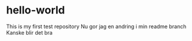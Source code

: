 # hello-world
This is my first test repository
Nu gor jag en andring i min readme branch
Kanske blir det bra
